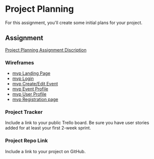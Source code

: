 # Project Planning
For this assignment, you'll create some initial plans for your project.

## Assignment
[Project Planning Assignment Discription](https://education.launchcode.org/liftoff/modules/assignments/project-planning)

[comment]: <> (## Submission Instructions)

### Wireframes
* [mvp Landing Page](https://github.com/EKCodeLab/liftoff-assignments/tree/master/P3-Project_Planning/1_LandingPage_WireframeApril192021_MVP_set.pdf)
* [mvp Login](https://github.com/EKCodeLab/liftoff-assignments/tree/master/P3-Project_Planning/2_Login_WireframeApril192021_MVP_set.pdf)
* [mvp Create/Edit Event](https://github.com/EKCodeLab/liftoff-assignments/tree/master/P3-Project_Planning/3_CreateEditEvent_WireframeApril192021_MVP_set.pdf)
* [mvp Event Profile](https://github.com/EKCodeLab/liftoff-assignments/tree/master/P3-Project_Planning/4_EventProfileWireframeApril192021_MVP_set.pdf)
* [mvp User Profile](https://github.com/EKCodeLab/liftoff-assignments/tree/master/P3-Project_Planning/5_userProfile-WireframeApril192021_MVP_set.pdf)
* [mvp Registration page](https://github.com/EKCodeLab/liftoff-assignments/tree/master/P3-Project_Planning/6_register_WireframeApril192021_MVP_set.pdf)


### Project Tracker

Include a link to your public Trello board. Be sure you have user stories added for at least your first 2-week sprint.

### Project Repo Link

Include a link to your project on GitHub.
